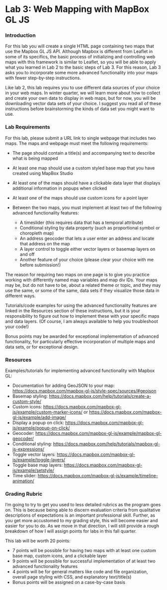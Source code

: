 # Lab 3: Web Mapping with MapBox GL JS

### Introduction

For this lab you will create a single HTML page containing two maps that use the Mapbox GL JS API. Although Mapbox is different from Leaflet in some of its specifics, the basic process of initializing and controlling web maps with this framework is similar to Leaflet, so you will be able to apply what you learned in Lab 2 to the basic steps of Lab 3. For this reason, Lab 3 asks you to incorporate some more advanced functionality into your maps with fewer step-by-step instructions.  

Like lab 2, this lab requires you to use different data sources of your choice in your web maps. In winter quarter, we will learn more about how to collect and create your own data to display in web maps, but for now, you will be downloading vector data sets of your choice. I suggest you read all of these instructions before brainstorming the kinds of data set you might want to use. 

### Lab Requirements

For this lab, please submit a URL link to single webpage that includes two maps. The maps and webpage must meet the following requirements:

* The page should contain a title(s) and accompanying text to describe what is being mapped

* At least one map should use a custom styled base map that you have created using MapBox Studio

* At least one of the maps should have a clickable data layer that displays additional information in popups when clicked
* At least one of the maps should use custom icons for a point layer
* Between the two maps, you must implement at least two of the following advanced functionality features: 
  * A timeslider (this requires data that has a temporal attribute)
  * Conditional styling by data property (such as proportional symbol or choropleth map)
  * An address geocoder that lets a user enter an address and locate that address on the map
  * A layer control to toggle either vector layers or basemap layers on and off
  * Another feature of your choice (please clear your choice with me before submission!)

The reason for requiring two maps on one page is to give you practice working with differently named map variables and map div IDs. Your maps may be, but do not have to be, about a related theme or topic, and they may use the same, or some of the same, data sets if they visualize those data in different ways. 

Tutorials/code examples for using the advanced functionality features are linked in the Resources section of these instructions, but it is your responsibility to figure out how to implement these with your specific maps and data layers. (Of course, I am always available to help you troubleshoot your code!) 

Bonus points may be awarded for exceptional implementation of advanced functionality, for particularly effective incorporation of multiple maps and data sets, or for exceptional design. 

### Resources

Examples/tutorials for implementing advanced functionality with Mapbox GL: 
* Documentation for adding GeoJSON to your map: https://docs.mapbox.com/mapbox-gl-js/style-spec/sources/#geojson
* Basemap styling: https://docs.mapbox.com/help/tutorials/create-a-custom-style/
* Custom icons: https://docs.mapbox.com/mapbox-gl-js/example/custom-marker-icons/ or https://docs.mapbox.com/mapbox-gl-js/example/add-image/
* Display a popup on click: https://docs.mapbox.com/mapbox-gl-js/example/popup-on-click/
* Geocoder: https://docs.mapbox.com/mapbox-gl-js/example/mapbox-gl-geocoder/
* Conditional styling: https://docs.mapbox.com/help/tutorials/mapbox-gl-js-expressions/
* Toggle vector layers: https://docs.mapbox.com/mapbox-gl-js/example/toggle-layers/
* Toggle base map layers: https://docs.mapbox.com/mapbox-gl-js/example/setstyle/
* Time slider: https://docs.mapbox.com/mapbox-gl-js/example/timeline-animation/

### Grading Rubric

I’m going to try to get you used to less detailed rubrics as the program goes on. This is because being able to discern evaluation criteria from qualitative descriptions of expectations is an important professional skill. Further, as you get more accustomed to my grading style, this will become easier and easier for you to do. As we move in that direction, I will still provide a rough breakdown of how I will assign points for labs in this fall quarter.

This lab will be worth 20 points:
* 7 points will be possible for having two maps with at least one custom base map, custom icons, and a clickable layer
* 9 points will be possible for successful implementation of at least two advanced functionality features
* 4 points will be for general matters like code and file organization, overall page styling with CSS, and explanatory text/title(s)
* Bonus points will be assigned on a case-by-case basis
